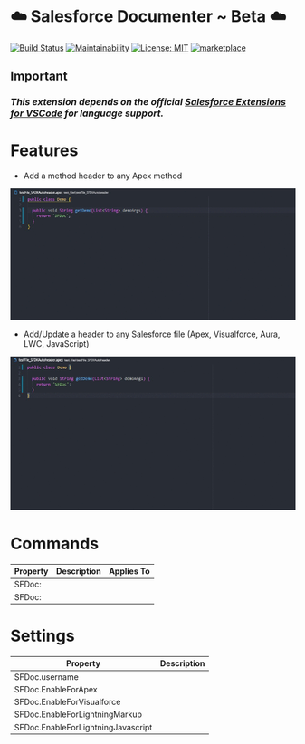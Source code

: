 # ️️☁️ Salesforce Documenter ~ Beta ☁️

[![Build Status](https://travis-ci.org/HugoOM/sfdx_autoheader.svg?branch=master)](https://travis-ci.org/HugoOM/sfdx_autoheader)
[![Maintainability](https://api.codeclimate.com/v1/badges/64c16d2180411eb66da5/maintainability)](https://codeclimate.com/github/HugoOM/sfdx_autoheader/maintainability)
[![License: MIT](https://img.shields.io/badge/License-MIT-blue.svg)](https://opensource.org/licenses/MIT)
[![marketplace](https://vsmarketplacebadge.apphb.com/version/hugoom.sfdx-autoheader.svg?color=blue&style=?style=for-the-badge&logo=visual-studio-code)](https://marketplace.visualstudio.com/items?itemName=HugoOM.sfdx-autoheader)

## **Important**

### _This extension depends on the official [Salesforce Extensions for VSCode](https://marketplace.visualstudio.com/items?itemName=salesforce.salesforcedx-vscode) for language support._

# Features

- Add a method header to any Apex method

![marketplace](https://github.com/HugoOM/sfdx_autoheader/blob/rewrite_Typescript/images/Instructions_MethodHeader.gif?raw=true)

- Add/Update a header to any Salesforce file (Apex, Visualforce, Aura, LWC, JavaScript)

![marketplace](https://github.com/HugoOM/sfdx_autoheader/blob/rewrite_Typescript/images/Instructions_FileHeader.gif?raw=true)

# Commands

| Property | Description | Applies To |
| -------- | ----------- | ---------- |
| SFDoc:   |             |            |
| SFDoc:   |             |            |

# Settings

| Property                           | Description |
| ---------------------------------- | ----------- |
| SFDoc.username                     |             |
| SFDoc.EnableForApex                |             |
| SFDoc.EnableForVisualforce         |             |
| SFDoc.EnableForLightningMarkup     |             |
| SFDoc.EnableForLightningJavascript |             |

<!-- # Thoughts & Recommendation 🧠

The point of this extension is to provide a simple way to identify and qualify files that are part of a Salesforce development project, as well as to keep track of changes made to them, why, by whom, and when. -->

<!-- # Usage

Upon first saving any Apex, Visualforce or Lightning file, a matching header will be added at the top.
Further saves will update the "Last Modified By" and "Last Modified On" values to the current user and time. -->

<!-- # Config

1.  Under "Settings" (Preferences > Open Settings), look for "SFDX".
2.  Set the desired Username under "SFDX_Autoheader: Username".
3.  Toggle (On/Off) the "On-Save" header by file type. -->

